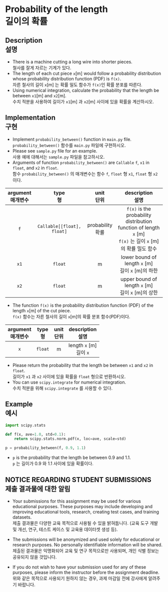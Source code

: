 
# Probability of the length<br>길이의 확률

## Description<br>설명

* There is a machine cutting a long wire into shorter pieces.<br>철사를 잘게 자르는 기계가 있다.
* The length of each cut piece `x`[m] would follow a probability distribution whose probability distribution function (PDF) is `f(x)`.<br>자른 철사의 길이 `x`[m] 는 확률 밀도 함수가 `f(x)`인 확률 분포를 따른다.
* Using numerical integration, calculate the probability that the length be between `x1`[m] and `x2`[m].<br>수치 적분을 사용하여 길이가 `x1`[m] 과 `x2`[m] 사이에 있을 확률을 계산하시오.

## Implementation<br>구현

* Implement `probability_between()` function in `main.py` file.<br>`probability_between()` 함수를 `main.py` 파일에 구현하시오.
* Please see `sample.py` file for an example.<br>사용 예에 대해서는 `sample.py` 파일을 참고하시오.
* Arguments of function `probability_between()` are `Callable` `f`, `x1` in `float`, and `x2` in `float`.<br>함수 `probability_between()` 의 매개변수는 함수 `f`, `float` 형 `x1`, `float` 형 `x2` 이다.

| argument<br>매개변수 | type<br>형 | unit<br>단위 | description<br>설명 |
|:-----------------:|:----------:|:----------:|:------------------:|
| `f` | `Callable[[float], float]` | probability<br>확률 | `f(x)` is the probability distribution function of length `x` [m]<br>`f(x)` 는 길이 `x` [m]의 확률 밀도 함수 |
| `x1` | `float` | m | lower bound of length `x` [m]<br>길이 `x` [m]의 하한 |
| `x2` | `float` | m | upper bound of length `x` [m]<br>길이 `x` [m]의 상한 |

* The function `f(x)` is the probability distribution function (PDF) of the length `x`[m] of the cut piece.<br>`f(x)` 함수는 자른 철사의 길이 `x`[m]의 확률 분포 함수(PDF)이다.

| argument<br>매개변수 | type<br>형 | unit<br>단위 | description<br>설명 |
|:-----------------:|:----------:|:----------:|:------------------:|
| `x` | `float` | m | length `x` [m]<br>길이 `x` |

* Please return the probability that the length be between `x1` and `x2` in `float`.<br>길이가 `x1` 과 `x2` 사이에 있을 확률을 `float` 형으로 반환하시오.
* You can use `scipy.integrate` for numerical integration.<br>수치 적분을 위해 `scipy.integrate` 를 사용할 수 있다.

## Example<br>예시
```python
import scipy.stats

def f(x, ave=1.0, std=0.1):
    return scipy.stats.norm.pdf(x, loc=ave, scale=std)

p = probability_between(f, 0.9, 1.1)
```
* `p` is the probability that the length be between 0.9 and 1.1.<br>`p` 는 길이가 0.9 와 1.1 사이에 있을 확률이다.

## NOTICE REGARDING STUDENT SUBMISSIONS<br>제출 결과물에 대한 알림

* Your submissions for this assignment may be used for various educational purposes. These purposes may include developing and improving educational tools, research, creating test cases, and training datasets.<br>제출 결과물은 다양한 교육 목적으로 사용될 수 있을 밝혀둡니다. (교육 도구 개발 및 개선, 연구, 테스트 케이스 및 교육용 데이터셋 생성 등).

* The submissions will be anonymized and used solely for educational or research purposes. No personally identifiable information will be shared.<br>제출된 결과물은 익명화되어 교육 및 연구 목적으로만 사용되며, 개인 식별 정보는 공유되지 않을 것입니다.

* If you do not wish to have your submission used for any of these purposes, please inform the instructor before the assignment deadline.<br>위와 같은 목적으로 사용되기 원하지 않는 경우, 과제 마감일 전에 강사에게 알려주기 바랍니다.
